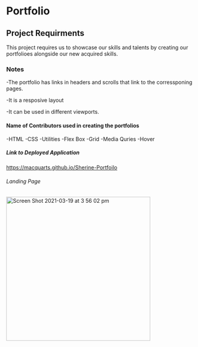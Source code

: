# Portfolio
 
## Project Requirments

This project requires us to showcase our skills and talents by creating our portfolioes alongside our new acquired skills.


### Notes

-The portfolio has links in headers and scrolls that link to the corressponing pages.

-It is a resposive layout

-It can be used in different viewports.

#### Name of Contributors used in creating the portfolios

-HTML
-CSS
-Utilities
-Flex Box
-Grid
-Media Quries
-Hover

##### Link to Deployed Application

https://macquarts.github.io/Sherine-Portfoilo


######  Landing Page

<img width="385" alt="Screen Shot 2021-03-19 at 3 56 02 pm" src="https://user-images.githubusercontent.com/75565115/111896306-a92ab880-8a53-11eb-89d6-6497e0e5d9b5.png">
